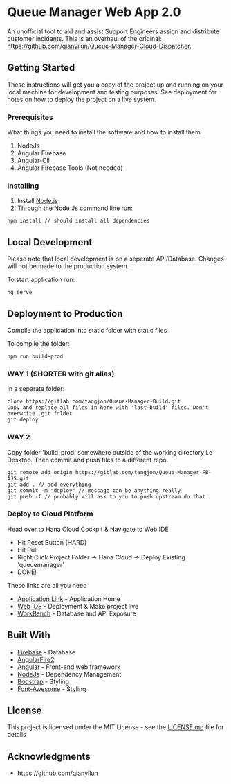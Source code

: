 # Queue Manager Web App 2.0

An unofficial tool to aid and assist Support Engineers assign and distribute customer incidents. This is an overhaul of the original: https://github.com/qianyilun/Queue-Manager-Cloud-Dispatcher.

## Getting Started

These instructions will get you a copy of the project up and running on your local machine for development and testing purposes. See deployment for notes on how to deploy the project on a live system.

### Prerequisites

What things you need to install the software and how to install them

1. NodeJs
2. Angular Firebase
3. Angular-Cli
4. Angular Firebase Tools (Not needed)

### Installing

1. Install [Node.js](https://nodejs.org/en/)
2. Through the Node Js command line run:
```
npm install // should install all dependencies
```

## Local Development
Please note that local development is on a seperate API/Database. Changes will not be made to the production system.

To start application run:
```
ng serve
```

## Deployment to Production
Compile the application into static folder with static files

To compile the folder:
```
npm run build-prod
```

### WAY 1 (SHORTER with git alias)
In a separate folder:
```
clone https://gitlab.com/tangjon/Queue-Manager-Build.git
Copy and replace all files in here with 'last-build' files. Don't overwrite .git folder
git deploy
```

### WAY 2
Copy folder 'build-prod' somewhere outside of the working directory i.e Desktop. Then commit and push files to a different repo.
```
git remote add origin https://gitlab.com/tangjon/Queue-Manager-FB-AJS.git
git add . // add everything
git commit -m "deploy" // message can be anything really
git push -f // probably will ask to you to push upstream do that.
```
### Deploy to Cloud Platform
Head over to Hana Cloud Cockpit & Navigate to Web IDE
   * Hit Reset Button (HARD)
   * Hit Pull
   * Right Click Project Folder -> Hana Cloud -> Deploy Existing 'queuemanager'
   * DONE!

These links are all you need
- [Application Link](https://queuemanager-p2000140239trial.dispatcher.hanatrial.ondemand.com/#/qm/NW) - Application Home
- [Web IDE](https://webide-p2000140239trial.dispatcher.hanatrial.ondemand.com/index.html) - Deployment & Make project live
- [WorkBench](https://qmdatabasep2000140239trial.hanatrial.ondemand.com/sap/hana/ide/) - Database and API Exposure

## Built With

* [Firebase](https://firebase.google.com/) - Database
* [AngularFire2](https://www.npmjs.com/package/angularfire2)
* [Angular](https://angular.io/) - Front-end web framework
* [NodeJs](https://nodejs.org/en/) - Dependency Management
* [Boostrap](https://getbootstrap.com/) - Styling
* [Font-Awesome](https://fontawesome.com/) - Styling


## License

This project is licensed under the MIT License - see the [LICENSE.md](LICENSE.md) file for details

## Acknowledgments

* https://github.com/qianyilun

